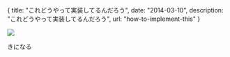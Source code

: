 {
  title: "これどうやって実装してるんだろう",
  date: "2014-03-10",
  description: "これどうやって実装してるんだろう",
  url: "how-to-implement-this"
}

![](http://user-image.logdown.io/user/5835/blog/5854/post/184304/k4Jtv3EIQ5K0406vCppR_a.gif)

きになる
